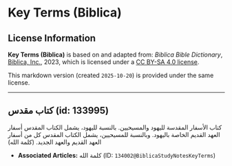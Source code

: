 # Key Terms (Biblica)

## License Information

**Key Terms (Biblica)** is based on and adapted from: _Biblica Bible Dictionary_, [Biblica, Inc.](https://www.biblica.com/), 2023, which is licensed under a [CC BY-SA 4.0 license](https://creativecommons.org/licenses/by-sa/4.0/legalcode.en).

This markdown version (created `2025-10-20`) is provided under the same license.



--------------------------------

## كتاب مقدس (id: 133995)

كتاب الأسفار المقدسة لليهود والمسيحيين. بالنسبة لليهود، يشمل الكتاب المقدس أسفار العهد القديم الخاصة باليهود. وبالنسبة للمسيحيين، يشمل الكتاب المقدس كل من أسفار العهد القديم والعهد الجديد. (كلمة الله)

* **Associated Articles:** كلمة الله  (ID: `134002@BiblicaStudyNotesKeyTerms`)

